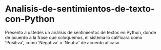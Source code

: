 # Analisis-de-sentimientos-de-texto-con-Python
Presento a ustedes un análisis de sentimientos de textos en Python, donde de acuerdo a la frase que coloquemos, el sistema lo calificara como 'Positiva', como 'Negativa' o 'Neutra' de acuerdo al caso.
